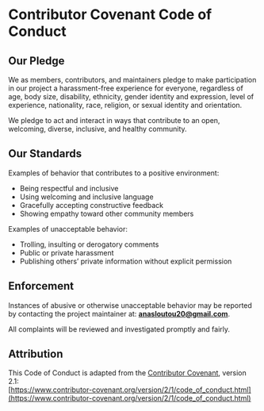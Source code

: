 # Contributor Covenant Code of Conduct

## Our Pledge
We as members, contributors, and maintainers pledge to make participation in our project a harassment-free experience for everyone, regardless of age, body size, disability, ethnicity, gender identity and expression, level of experience, nationality, race, religion, or sexual identity and orientation.

We pledge to act and interact in ways that contribute to an open, welcoming, diverse, inclusive, and healthy community.

## Our Standards
Examples of behavior that contributes to a positive environment:
- Being respectful and inclusive
- Using welcoming and inclusive language
- Gracefully accepting constructive feedback
- Showing empathy toward other community members

Examples of unacceptable behavior:
- Trolling, insulting or derogatory comments
- Public or private harassment
- Publishing others’ private information without explicit permission

## Enforcement
Instances of abusive or otherwise unacceptable behavior may be reported by contacting the project maintainer at: **anasloutou20@gmail.com**.

All complaints will be reviewed and investigated promptly and fairly.

## Attribution
This Code of Conduct is adapted from the [Contributor Covenant][homepage], version 2.1:  
[https://www.contributor-covenant.org/version/2/1/code_of_conduct.html](https://www.contributor-covenant.org/version/2/1/code_of_conduct.html)

[homepage]: https://www.contributor-covenant.org

